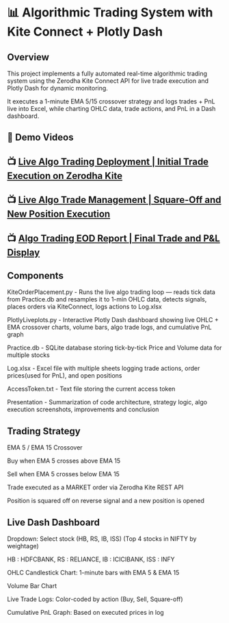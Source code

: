 # 📊 Algorithmic Trading System with Kite Connect + Plotly Dash

## **Overview**

This project implements a fully automated real-time algorithmic trading system using the Zerodha Kite Connect API for live trade execution and Plotly Dash for dynamic monitoring.

It executes a 1-minute EMA 5/15 crossover strategy and logs trades + PnL live into Excel, while charting OHLC data, trade actions, and PnL in a Dash dashboard.

## 🎥 **Demo Videos**

## 📺 [Live Algo Trading Deployment | Initial Trade Execution on Zerodha Kite](https://youtu.be/hWZECBEJVXE)

## 📺 [Live Algo Trade Management | Square-Off and New Position Execution](https://youtu.be/U-9PjQyUNhI)

## 📺 [Algo Trading EOD Report | Final Trade and P&L Display](https://youtu.be/lN8kbwqjvts)


## **Components**

KiteOrderPlacement.py	- Runs the live algo trading loop — reads tick data from Practice.db and resamples it to 1-min OHLC data, detects signals, places orders via KiteConnect, logs actions to Log.xlsx

PlotlyLiveplots.py	- Interactive Plotly Dash dashboard showing live OHLC + EMA crossover charts, volume bars, algo trade logs, and cumulative PnL graph

Practice.db	       - SQLite database storing tick-by-tick Price and Volume data for multiple stocks

Log.xlsx	       - Excel file with multiple sheets logging trade actions, order prices(used for PnL), and open positions

AccessToken.txt	       - Text file storing the current access token

Presentation           - Summarization of code architecture, strategy logic, algo execution screenshots, improvements and conclusion


## **Trading Strategy**

EMA 5 / EMA 15 Crossover

Buy when EMA 5 crosses above EMA 15

Sell when EMA 5 crosses below EMA 15

Trade executed as a MARKET order via Zerodha Kite REST API

Position is squared off on reverse signal and a new position is opened

## **Live Dash Dashboard**

Dropdown: Select stock (HB, RS, IB, ISS) (Top 4 stocks in NIFTY by weightage)

HB :  HDFCBANK, RS : RELIANCE, IB : ICICIBANK, ISS : INFY

OHLC Candlestick Chart: 1-minute bars with EMA 5 & EMA 15

Volume Bar Chart

Live Trade Logs: Color-coded by action (Buy, Sell, Square-off)

Cumulative PnL Graph: Based on executed prices in log



